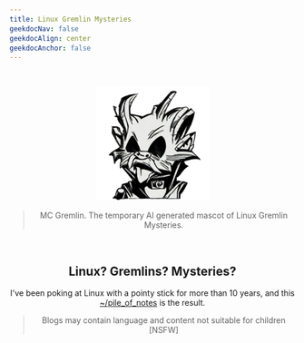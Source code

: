 ```yaml
---
title: Linux Gremlin Mysteries
geekdocNav: false
geekdocAlign: center
geekdocAnchor: false
---
```


<br />

<div style="text-align: center;">

![MC Gremlin](/mc_gremlin.png "MC Gremlin - the AI generated temporary mascot of LGM. It looks like a nuclear fallout steam punk Albert Einstein from an alternate time. You know, that one picture of Einstein sticking his tongue out--but this image has a few extra pairs of ears. Possibly a few fins too")
> MC Gremlin. The temporary AI generated mascot of Linux Gremlin Mysteries.

<br />

## Linux? Gremlins? Mysteries?
I've been poking at Linux with a pointy stick for more than 10 years, and this [~/pile_of_notes](pile_of_notes) is the result.

> Blogs may contain language and content not suitable for children [NSFW]

</div>
